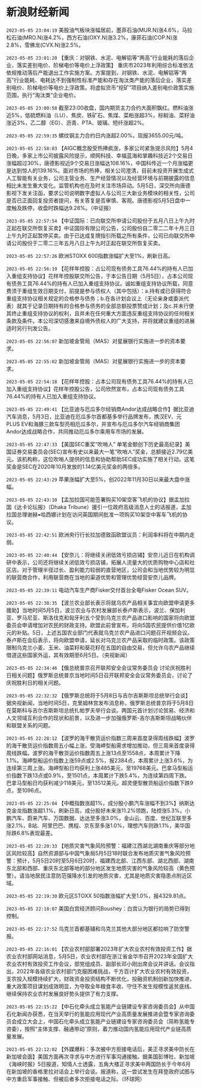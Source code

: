 # 新浪财经新闻
`2023-05-05 23:04:19` 美股油气板块涨幅居前，墨菲石油(MUR.N)涨4.6%，马拉松石油(MRO.N)涨4.2%，西方石油(OXY.N)涨3.2%，康菲石油(COP.N)涨2.8%，雪佛龙(CVX.N)涨2.5%。

`2023-05-05 23:01:20` 【重庆：对钢铁、水泥、电解铝等“两高”行业能耗的落后企业，落实差别电价、阶梯电价等电价上浮政策】 重庆市2023年利用综合标准依法依规推动落后产能退出工作实施方案。方案提到，对钢铁、水泥、电解铝等“两高”行业能耗、电耗达不到强制性标准产能和存在淘汰类产能的落后企业，落实差别电价、阶梯电价等电价上浮政策。将虚拟货币“挖矿”项目纳入差别电价政策实施范围，执行“淘汰类”企业电价。

`2023-05-05 23:00:58` 截至23:00收盘，国内期货主力合约大面积飘红。燃料油涨近5%，低硫燃料油（LU）、焦炭、铁矿石、焦煤、菜粕涨超3%，棕榈油、菜籽油涨近3%，乙二醇（EG）、沥青、PTA、玻璃、短纤涨超2%。

`2023-05-05 22:59:35` 螺纹钢主力合约日内涨超2.00%，现报3655.00元/吨。

`2023-05-05 22:58:03` 【AIGC概念股受热捧疯涨，多家公司紧急提示风险】5月4日晚，多家上市公司披露风险提示，顺网科技、幸福蓝海和掌趣科技近2个交易日涨幅超过30%，唐德影视近9个交易日涨幅达108.16%，中国科传近一个月涨幅更是达到惊人的139.16%。面对市场的热捧，相关公司澄清，目前未投资开展生成式人工智能有关业务，公司主营业务、生产经营情况以及经营环境与前期披露的信息相比未发生重大变化。监管机构也在及时关注市场异动。5月5日，深交所向唐德影视下发关注函，要求公司说明数字虚拟人与公司三大新业务模块的相关性，公司是否已正面回复投资者提问，有关答复是否审慎、客观。唐德影视5月5日盘中一度触及跌停，收盘时跌幅达9.28%。（中证报）

`2023-05-05 22:57:54` 【中证国际：已向联交所申请公司股份于五月八日上午九时正起在联交所恢复买卖】中证国际有限公司公告，公司股份自二零二二年十月三日上午九时正起暂停买卖。由于已达成复牌指引所载之所有条件，公司已向联交所申请公司股份于二零二三年五月八日上午九时正起在联交所恢复买卖。

`2023-05-05 22:57:26` 欧洲STOXX 600指数涨幅扩大至1%，刷新日高。

`2023-05-05 22:56:19` 【花样年控股：占公司现有债务工具76.44%的持有人已加入重组支持协议】花样年控股联交所公告，于本公告日期（5月5日），占本公司现有债务工具76.44%的持有人已加入重组支持协议。诚如重组支持协议所载，同意费须于重组生效日期支付，前提是参与债权人（其中包括）：a.持有或已获得符合重组支持协议相关规定的合格参与债务；b.在各计划会议上（无论亲身或委派代表）就其于记录日期持有的合格参与债务的全部总额投票赞成计划；及c.并未行使其终止重组支持协议的权利，且并未在任何重大方面违反重组支持协议的任何相关条款及条件。本公司深切感激来自境外债权人的广大支持，并将就建议重组的进展适时另行刊发公告。

`2023-05-05 22:56:07` 新加坡金管局（MAS）对星展银行实施进一步的资本要求。

`2023-05-05 22:55:02` 新加坡金管局（MAS）对星展银行实施进一步的资本要求。

`2023-05-05 22:54:18` 【花样年控股：占本公司现有债务工具76.44%的持有人已加入重组支持协议】花样年控股公告，公司欣然宣布，占本公司现有债务工具76.44%的持有人已加入重组支持协议。

`2023-05-05 22:49:41` 【比亚迪与厄瓜多尔经销商Andor达成战略合作】据比亚迪汽车消息，5月3日，比亚迪在厄瓜多尔首都基多举行品牌发布，携汉EV、元PLUS EV和海豚三款车型亮相厄瓜多尔，并宣布与厄瓜多尔汽车经销商集团Andor达成战略合作，共同推动厄瓜多尔乘用车市场的发展。

`2023-05-05 22:47:33` 【美国SEC重奖“吹哨人” 单笔金额创下历史最高纪录】美国证券交易委员会(SEC)宣布有史以来最大一笔“吹哨人”奖金，总额接近2.79亿美元。该机构称，这位吹哨人提供的信息和协助帮助SEC成功实施了相关行动。这笔奖金是SEC在2020年10月发放的1.14亿美元奖金的两倍多。

`2023-05-05 22:43:29` 苹果涨幅扩大至5%，创2022年11月30日以来最大盘中涨幅。

`2023-05-05 22:43:10` 【孟加拉国可能签署购买10架空客飞机的协议】据孟加拉国《达卡论坛报》（Dhaka Tribune）援引一位政府高级消息人士的话报道，孟加拉国总理谢赫•哈西娜计划在访问英国期间批准一项购买10架空中客车飞机的协议。

`2023-05-05 22:42:51` 欧洲央行行长拉加德致函欧盟议员：利润率料将在中期内走弱。

`2023-05-05 22:40:44` 【安奈儿：将继续关闭低效亏损店铺】安奈儿近日在机构调研中表示，公司还将继续关闭低效亏损店铺，拓展人流量大的优质购物中心店和社区店。对于管理半径过长、盈利能力较弱的直营地区，公司会和当地优势较为明显的联营商合作，利用联营商在当地的渠道优势和管理优势经营安奈儿品牌。

`2023-05-05 22:39:11` 电动汽车生产商Fisker交付首台全电Fisker Ocean SUV。

`2023-05-05 22:38:35` 【波兰农业部长表示将就乌农产品相关事宜向欧盟申请更多援助】当地时间5月5日，波兰农业与农村发展部长泰卢斯表示，波兰、保加利亚、罗马尼亚、斯洛伐克和匈牙利五个受到乌克兰农产品进口影响的国家将向欧盟委员会申请增加对农民的财政支持。欧盟此前曾宣布，将向5国农民提供价值1亿欧元的补贴。5日，上述五国农业部门代表就乌克兰农产品进口问题召开视频会议。泰卢斯在会后表示，将向欧盟申请，延长对乌克兰农产品采取的临时政策。该政策限制乌克兰小麦、玉米、油菜籽和葵花籽在五国的自由交易，但允许乌农产品继续借道这些国家外运，其有效期至6月5日。（央视新闻）

`2023-05-05 22:34:46` 【俄总统普京召开联邦安全会议常务委员会 讨论庆祝胜利日相关问题】俄罗斯总统普京当地时间5日召开联邦安全会议常务委员会，讨论了庆祝胜利日的相关问题。

`2023-05-05 22:32:32` 【俄罗斯总统将于5月8日与吉尔吉斯斯坦总统举行会谈】据央视新闻，当地时间5日，克里姆林宫发布消息称，俄罗斯总统普京将于5月8日在莫斯科与吉尔吉斯斯坦总统扎帕罗夫举行会谈。两国元首计划讨论贸易、经济和人文领域互利合作的现状和前景，以及进一步加强俄罗斯-吉尔吉斯斯坦战略伙伴和联盟关系的问题。

`2023-05-05 22:28:12` 【波罗的海干散货运价指数三周来首度录得周线跌幅】波罗的海干散货运价指数周五小幅上涨，受海岬型船需求增加推动，但三周来首度录得周线跌幅。波罗的海干散货运价指数周五上涨13点至1558点，本周累计下降1.1%。海岬型船运价指数上涨59点或2.5%，报2384点，本周累计上涨3.6%，为连续第三周上涨。海岬型船日均获利上涨485美元，至19768美元。巴拿马型船运价指数下跌13点或0.9%，至1501点，本周累计下跌5.4%，为连续第四周下跌。巴拿马型船日均获利减少118美元，至13512美元。超灵便型散货船运价指数下跌9点，至1096点。

`2023-05-05 22:25:04` 【中概指数涨超1%，成分股小鹏汽车涨幅不到3%】纳斯达克金龙指数涨超1.1%，刷新日高，成分股好未来涨11.2%领跑，陆控涨5.3%，小鹏汽车、蔚来汽车、万国数据、达达至多涨3.0%，金山云、百度、世纪互联至多涨2.1%，B站、阿里巴巴、携程、京东至多涨1.0%，理想汽车则跌1.1%，美华国际跌6.8%表现最差。

`2023-05-05 22:20:33` 【地质灾害气象风险预警：福建江西湖北湖南重庆等部分地区风险较高】自然资源部与中国气象局5月5日18时联合发布地质灾害气象风险预警：预计，5月5日20时至5月6日20时，福建西北部、江西东部、湖北西部、湖南东北部和西部、重庆东北部等地的部分地区发生地质灾害的气象风险较高（黄色预警）。请当地居民注意防范强降水引发的地质灾害，尤其是地质灾害隐患点附近区域。

`2023-05-05 22:19:30` 欧元区STOXX 50指数涨幅扩大至1.0%，报4329.81点。

`2023-05-05 22:18:07` 美国白宫经济顾问Boushey：白宫认为银行的局势已得到控制。

`2023-05-05 22:17:52` 乌克兰首都基辅和乌克兰其他大部分地区都拉响了防空警报。

`2023-05-05 22:16:01` 【农业农村部部署2023年扩大农业农村有效投资工作】据农业农村部网站消息，5月5日，农业农村部在浙江省金华市召开2023年全国扩大农业农村有效投资工作会议，部党组成员、副部长邓小刚出席会议并讲话。会议指出，2022年各级农业农村部门克服困难挑战，千方百计扩大农业农村有效投资，支农投入规模持续扩大，财政资金投资结构不断优化，投融资机制创新加快推进，重大政策项目谋划成效明显，为夺取全年粮食丰收、守住不发生规模性返贫底线、继续保持农业农村发展良好势头提供了有力支撑。

`2023-05-05 22:15:22` 【中石化牵头成立氢能产业链建设专家咨询委员会】从中国石化新闻办获悉，在当天举行的氢能应用现代产业高质量发展推进会暨专家咨询委员会成立大会上，中国石化牵头成立氢能产业链建设专家咨询委员会（简称氢能专咨委），按照“主体支撑、融通带动”原则，着力推动国内氢能应用现代产业链高质量发展。

`2023-05-05 22:12:02` 【外媒爆料：多次被中方拒接电话后，美正寻求美中防长在新加坡会面】美国方面再次寻求与中方进行军事沟通接触。据美国彭博社、新加坡《海峡时报》5日报道，知情人士透露，五角大楼正寻求美中两国防长于今年6月在新加坡的香格里拉对话会上举行会谈。报道称，这一尝试发生在拜登政府试图与中方重启军事接触、但被后者多次拒接电话之际。（环球网）

